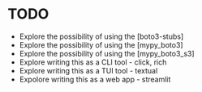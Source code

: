 # TODO

- Explore the possibility of using the [boto3-stubs]
- Explore the possibility of using the [mypy_boto3]
- Explore the possibility of using the [mypy_boto3_s3]
- Explore writing this as a CLI tool - click, rich
- Explore writing this as a TUI tool - textual
- Expolore writing this as a web app - streamlit